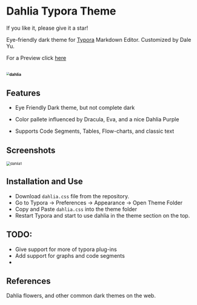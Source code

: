 # Dahlia Typora Theme

If you like it, please give it a star!

Eye-friendly dark theme for [Typora](https://typora.io/) Markdown Editor. Customized by Dale Yu. 

For a Preview click [here](https://www.youtube.com/watch?v=dQw4w9WgXcQ)

## 								<img src="/Users/daleyu/dahlia_theme/dahlia.png" alt="dahlia" style="zoom: 50%;" />

## Features

- Eye Friendly Dark theme, but not complete dark
- Color pallete influenced by Dracula, Eva, and a nice Dahlia Purple

- Supports Code Segments, Tables, Flow-charts, and classic text

## Screenshots 

<img src="/Users/daleyu/dahlia_theme/dahlia1.png" alt="dahlia1" style="zoom:67%;" />

## Installation and Use

- Download `dahlia.css` file from the repository. 
- Go to Typora -> Preferences -> Appearance -> Open Theme Folder
- Copy and Paste `dahlia.css` into the theme folder 
- Restart Typora and start to use dahlia in the theme section on the top.

## TODO:

- Give support for more of typora plug-ins
- Add support for graphs and code segments
- 

## References

Dahlia flowers, and other common dark themes on the web.



